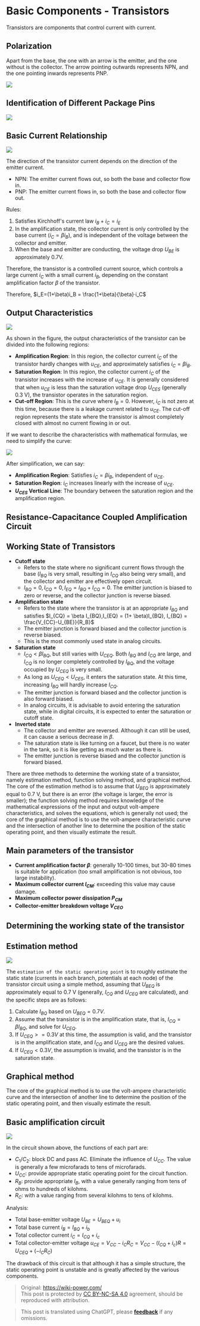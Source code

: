 # Basic Components - Transistors

Transistors are components that control current with current.

## Polarization

Apart from the base, the one with an arrow is the emitter, and the one without is the collector. The arrow pointing outwards represents NPN, and the one pointing inwards represents PNP.

![](https://f004.backblazeb2.com/file/wiki-media/img/20210519231240.png)

## Identification of Different Package Pins

![](https://f004.backblazeb2.com/file/wiki-media/img/20210519231429.png)

## Basic Current Relationship

![](https://f004.backblazeb2.com/file/wiki-media/img/20210519231648.png)

The direction of the transistor current depends on the direction of the emitter current.

- NPN: The emitter current flows out, so both the base and collector flow in.
- PNP: The emitter current flows in, so both the base and collector flow out.

Rules:

1. Satisfies Kirchhoff's current law $i_B + i_C = i_E$
2. In the amplification state, the collector current is only controlled by the base current ($i_C = \beta i_B$), and is independent of the voltage between the collector and emitter.
3. When the base and emitter are conducting, the voltage drop $U_{BE}$ is approximately 0.7V.

Therefore, the transistor is a controlled current source, which controls a large current $i_C$ with a small current $i_B$, depending on the constant amplification factor $\beta$ of the transistor.

Therefore, $i_E=(1+\beta)i_B = \frac{1+\beta}{\beta}·i_C$

## Output Characteristics

![](https://f004.backblazeb2.com/file/wiki-media/img/20210601095910.png)

As shown in the figure, the output characteristics of the transistor can be divided into the following regions:

- **Amplification Region**: In this region, the collector current $i_C$ of the transistor hardly changes with $u_{CE}$, and approximately satisfies $i_C = \beta i_B$.
- **Saturation Region**: In this region, the collector current $i_C$ of the transistor increases with the increase of $u_{CE}$. It is generally considered that when $u_{CE}$ is less than the saturation voltage drop $U_{CES}$ (generally 0.3 V), the transistor operates in the saturation region.
- **Cut-off Region**: This is the curve where $I_B = 0$. However, $i_C$ is not zero at this time, because there is a leakage current related to $u_{CE}$. The cut-off region represents the state where the transistor is almost completely closed with almost no current flowing in or out.

If we want to describe the characteristics with mathematical formulas, we need to simplify the curve:

![](https://f004.backblazeb2.com/file/wiki-media/img/20210601100847.png)

After simplification, we can say:

- **Amplification Region**: Satisfies $i_C = \beta i_B$, independent of $u_{CE}$.
- **Saturation Region**: $i_C$ increases linearly with the increase of $u_{CE}$.
- **$U_{CES}$ Vertical Line**: The boundary between the saturation region and the amplification region.

## Resistance-Capacitance Coupled Amplification Circuit

## Working State of Transistors

- **Cutoff state**
  - Refers to the state where no significant current flows through the base ($I_{BQ}$ is very small, resulting in $I_{CQ}$ also being very small), and the collector and emitter are effectively open circuit.
  - $I_{BQ} = 0, I_{CQ} = 0, I_{EQ} = I_{BQ}+I_{CQ}=0$. The emitter junction is biased to zero or reverse, and the collector junction is reverse biased.
- **Amplification state**
  - Refers to the state where the transistor is at an appropriate $I_{BQ}$ and satisfies $I_{CQ} = \beta I_{BQ},I_{EQ} = (1+ \beta)I_{BQ}, I_{BQ} = \frac{V_{CC}-U_{BE}}{R_B}$
  - The emitter junction is forward biased and the collector junction is reverse biased.
  - This is the most commonly used state in analog circuits.
- **Saturation state**
  - $I_{CQ} < \beta I_{BQ}$, but still varies with $U_{CEQ}$. Both $I_{BQ}$ and $I_{CQ}$ are large, and $I_{CQ}$ is no longer completely controlled by $I_{BQ}$, and the voltage occupied by $U_{CEQ}$ is very small.
  - As long as $U_{CEQ} < U_{CES}$, it enters the saturation state. At this time, increasing $I_{BQ}$ will hardly increase $I_{CQ}$.
  - The emitter junction is forward biased and the collector junction is also forward biased.
  - In analog circuits, it is advisable to avoid entering the saturation state, while in digital circuits, it is expected to enter the saturation or cutoff state.
- **Inverted state**
  - The collector and emitter are reversed. Although it can still be used, it can cause a serious decrease in $\beta$.
  - The saturation state is like turning on a faucet, but there is no water in the tank, so it is like getting as much water as there is.
  - The emitter junction is reverse biased and the collector junction is forward biased.

There are three methods to determine the working state of a transistor, namely estimation method, function solving method, and graphical method. The core of the estimation method is to assume that $U_{BEQ}$ is approximately equal to 0.7 V, but there is an error (the voltage is larger, the error is smaller); the function solving method requires knowledge of the mathematical expressions of the input and output volt-ampere characteristics, and solves the equations, which is generally not used; the core of the graphical method is to use the volt-ampere characteristic curve and the intersection of another line to determine the position of the static operating point, and then visually estimate the result.

## Main parameters of the transistor

- **Current amplification factor $\beta$**: generally 10-100 times, but 30-80 times is suitable for application (too small amplification is not obvious, too large instability).
- **Maximum collector current $I_{CM}$**: exceeding this value may cause damage.
- **Maximum collector power dissipation $P_{CM}$**
- **Collector-emitter breakdown voltage $V_{CEO}$**

## Determining the working state of the transistor

## Estimation method

![](https://f004.backblazeb2.com/file/wiki-media/img/20210601113429.png)

The `estimation of the static operating point` is to roughly estimate the static state (currents in each branch, potentials at each node) of the transistor circuit using a simple method, assuming that $U_{BEQ}$ is approximately equal to 0.7 V (generally, $I_{CQ}$ and $U_{CEQ}$ are calculated), and the specific steps are as follows:

1. Calculate $I_{BQ}$ based on $U_{BEQ} = 0.7 V$.
2. Assume that the transistor is in the amplification state, that is, $I_{CQ} = \beta I_{BQ}$, and solve for $U_{CEQ}$.
3. If $U_{CEQ} >= 0.3 V$ at this time, the assumption is valid, and the transistor is in the amplification state, and $I_{CQ}$ and $U_{CEQ}$ are the desired values.
4. If $U_{CEQ} < 0.3 V$, the assumption is invalid, and the transistor is in the saturation state.

## Graphical method

The core of the graphical method is to use the volt-ampere characteristic curve and the intersection of another line to determine the position of the static operating point, and then visually estimate the result.

## Basic amplification circuit

![](https://f004.backblazeb2.com/file/wiki-media/img/20210605162906.png)

In the circuit shown above, the functions of each part are:

- $C_1$/$C_2$: block DC and pass AC. Eliminate the influence of $U_{CC}$. The value is generally a few microfarads to tens of microfarads.
- $U_{CC}$: provide appropriate static operating point for the circuit function.
- $R_B$: provide appropriate $I_B$, with a value generally ranging from tens of ohms to hundreds of kilohms.
- $R_C$: with a value ranging from several kilohms to tens of kilohms.

Analysis:

- Total base-emitter voltage $U_{BE} = U_{BEQ}+u_i$
- Total base current $i_B=I_{BQ}+i_b$
- Total collector current $i_C=I_{CQ}+i_c$
- Total collector-emitter voltage $u_{CE}=V_{CC}-{i_C}{R_C}=V_{CC}-(I_{CQ}+i_c)R=U_{CEQ}+({-i_C}{R_C})$

The drawback of this circuit is that although it has a simple structure, the static operating point is unstable and is greatly affected by the various components. 

> Original: <https://wiki-power.com/>  
> This post is protected by [CC BY-NC-SA 4.0](https://creativecommons.org/licenses/by/4.0/deed.en) agreement, should be reproduced with attribution.

> This post is translated using ChatGPT, please [**feedback**](https://github.com/linyuxuanlin/Wiki_MkDocs/issues/new) if any omissions.